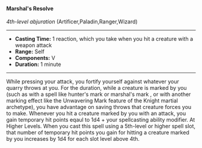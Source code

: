 #### Marshal's Resolve
*4th-level abjuration* (Artificer,Paladin,Ranger,Wizard)
___
- **Casting Time:** 1 reaction, which you take when you hit a creature with a weapon attack
- **Range:** Self
- **Components:** V
- **Duration:** 1 minute
---
While pressing your attack, you fortify yourself
against whatever your quarry throws at you. For the
duration, while a creature is marked by you (such as
with a spell like hunter's mark  or marshal's mark , or
with another marking effect like the Unwavering
Mark feature of the Knight martial archetype), you
have advantage on saving throws that creature
forces you to make. Whenever you hit a creature
marked by you with an attack, you gain temporary
hit points eqaul to 1d4 + your spellcasting ability
modifier.
At Higher Levels.  When you cast this spell using
a 5th-level or higher spell slot, that number of
temporary hit points you gain for hitting a creature
marked by you increases by 1d4 for each slot level
above 4th.
